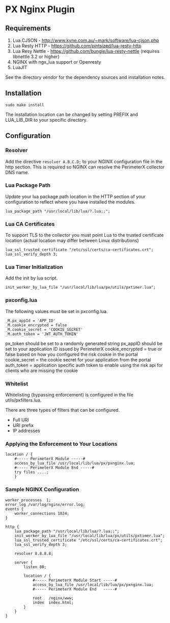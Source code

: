 # PX Nginx Plugin

## Requirements
1. Lua CJSON - http://www.kyne.com.au/~mark/software/lua-cjson.php
2. Lua Resty HTTP - https://github.com/pintsized/lua-resty-http
3. Lua Resy Nettle - https://github.com/bungle/lua-resty-nettle (requires libnettle 3.2 or higher)
4. NGINX with ngx_lua support or Openresty
5. LuaJIT

See the directory *vendor* for the dependency sources and installation notes.

## Installation

```
sudo make install
```

The installation location can be changed by setting PREFIX and LUA_LIB_DIR to your specific directory.

## Configuration

### Resolver
Add the directive `resolver A.B.C.D;` to your NGINX configuration file in the http section. This is required so NGINX can resolve the PerimeterX collector DNS name.

### Lua Package Path
Update your lua package path location in the HTTP section of your configuration to reflect where you have installed the modules.

```
lua_package_path "/usr/local/lib/lua/?.lua;;"; 
```

### Lua CA Certificates
To support TLS to the collector you must point Lua to the trusted certificate location (actual location may differ between Linux distributions)

```
lua_ssl_trusted_certificate "/etc/ssl/certs/ca-certificates.crt";
lua_ssl_verify_depth 3;
```

### Lua Timer Initialization
Add the init by lua script.

```
init_worker_by_lua_file "/usr/local/lib/lua/px/utils/pxtimer.lua";
```

### pxconfig.lua 
The following values must be set in pxconfig.lua.

```
_M.px_appId = 'APP_ID'
_M.cookie_encrypted = false
_M.cookie_secret = 'COOKIE_SECRET'
_M.auth_token = 'JWT_AUTH_TOKEN'
```

px_token should be set to a randomly generated string
px_appID should be set to your application ID issued by PerimeterX
cookie_encrypted = true or false based on how you configured the risk cookie in the portal
cookie_secret = the cookie secret for your application from the portal
auth_token = application specific auth token to enable using the risk api for clients who are missing the cookie

### Whitelist 
Whitelisting (bypassing enforcement) is configured in the file utils/pxfilters.lua.

There are three types of filters that can be configured.

* Full URI
* URI prefix
* IP addresses

### Applying the Enforcement to Your Locations


```
location / {
    #----- PerimeterX Module -----#
    access_by_lua_file /usr/local/lib/lua/px/pxnginx.lua;
    #----- PerimeterX Module End -----#
    try files ....;
    }
```

### Sample NGINX Configuration

```
worker_processes  1;
error_log /var/log/nginx/error.log;
events {
    worker_connections 1024;
}

http {
    lua_package_path "/usr/local/lib/lua/?.lua;;";
    init_worker_by_lua_file "/usr/local/lib/lua/px/utils/pxtimer.lua";
    lua_ssl_trusted_certificate "/etc/ssl/certs/ca-certificates.crt";
    lua_ssl_verify_depth 3;
    
    resolver 8.8.8.8;

    server {
        listen 80;

        location / {
            #----- PerimeterX Module Start -----#
            access_by_lua_file /usr/local/lib/lua/px/pxnginx.lua;
            #----- PerimeterX Module End   -----#

            root   /nginx/www;
            index  index.html;
        }
    }
}
```



